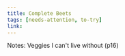 ```yaml
---
title: Complete Beets
tags: [needs-attention, to-try]
link: 
---
```

Notes: Veggies I can't live without (p16)

